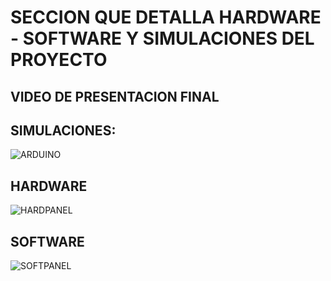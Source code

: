 # SECCION QUE DETALLA HARDWARE - SOFTWARE Y SIMULACIONES DEL PROYECTO

## VIDEO DE PRESENTACION FINAL



## SIMULACIONES:
![ARDUINO](https://user-images.githubusercontent.com/106171748/196045137-49093f44-140f-4d7d-8e46-43baac1f909c.jpg)

## HARDWARE
![HARDPANEL](https://user-images.githubusercontent.com/106171748/196045145-93a42166-5e90-4915-b8eb-8fdacc6cb9dd.jpg)

## SOFTWARE
![SOFTPANEL](https://user-images.githubusercontent.com/106171748/196045235-69bb3651-64c5-4916-9f51-9ea640d7537c.jpg)



